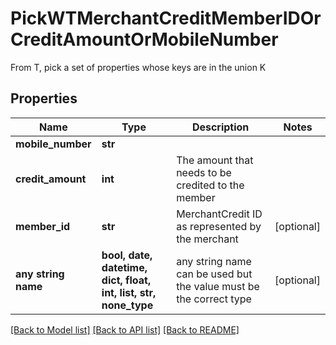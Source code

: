 # PickWTMerchantCreditMemberIDOrCreditAmountOrMobileNumber

From T, pick a set of properties whose keys are in the union K

## Properties
Name | Type | Description | Notes
------------ | ------------- | ------------- | -------------
**mobile_number** | **str** |  | 
**credit_amount** | **int** | The amount that needs to be credited to the member | 
**member_id** | **str** | MerchantCredit ID as represented by the merchant | [optional] 
**any string name** | **bool, date, datetime, dict, float, int, list, str, none_type** | any string name can be used but the value must be the correct type | [optional]

[[Back to Model list]](../README.md#documentation-for-models) [[Back to API list]](../README.md#documentation-for-api-endpoints) [[Back to README]](../README.md)


